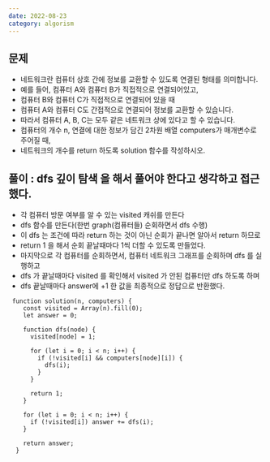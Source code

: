 ```yaml
---
date: 2022-08-23
category: algorism
---
```


## 문제

- 네트워크란 컴퓨터 상호 간에 정보를 교환할 수 있도록 연결된 형태를 의미합니다.
- 예를 들어, 컴퓨터 A와 컴퓨터 B가 직접적으로 연결되어있고,
- 컴퓨터 B와 컴퓨터 C가 직접적으로 연결되어 있을 때
- 컴퓨터 A와 컴퓨터 C도 간접적으로 연결되어 정보를 교환할 수 있습니다.
- 따라서 컴퓨터 A, B, C는 모두 같은 네트워크 상에 있다고 할 수 있습니다.
- 컴퓨터의 개수 n, 연결에 대한 정보가 담긴 2차원 배열 computers가 매개변수로 주어질 때,
- 네트워크의 개수를 return 하도록 solution 함수를 작성하시오.

## 풀이 : dfs 깊이 탐색 을 해서 풀어야 한다고 생각하고 접근했다.

- 각 컴퓨터 방문 여부를 알 수 있는 visited 캐쉬를 만든다
- dfs 함수를 만든다(한번 graph(컴퓨터들) 순회하면서 dfs 수행)
- 이 dfs 는 조건에 따라 return 하는 것이 아닌 순회가 끝나면 알아서 return 하므로
- return 1 을 해서 순회 끝날때마다 1씩 더할 수 있도록 만들었다.
- 마지막으로 각 컴퓨터를 순회하면서, 컴퓨터 네트워크 그래프를 순회하며 dfs 를 실행하고
- dfs 가 끝날때마다 visited 를 확인해서 visited 가 안된 컴퓨터만 dfs 하도록 하며
- dfs 끝날때마다 answer에 +1 한 값을 최종적으로 정답으로 반환했다.

```
 function solution(n, computers) {
    const visited = Array(n).fill(0);
    let answer = 0;

    function dfs(node) {
      visited[node] = 1;

      for (let i = 0; i < n; i++) {
        if (!visited[i] && computers[node][i]) {
          dfs(i);
        }
      }

      return 1;
    }

    for (let i = 0; i < n; i++) {
      if (!visited[i]) answer += dfs(i);
    }

    return answer;
  }
```
